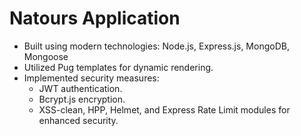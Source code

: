 # Natours Application

- Built using modern technologies: Node.js, Express.js, MongoDB, Mongoose
- Utilized Pug templates for dynamic rendering.
- Implemented security measures:
    - JWT authentication.
    - Bcrypt.js encryption.
    - XSS-clean, HPP, Helmet, and Express Rate Limit modules for enhanced security.


